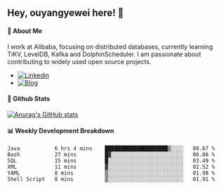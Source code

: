 ## Hey, ouyangyewei here! :wave:

#### :rocket: About Me
I work at Alibaba, focusing on distributed databases, currently learning TiKV, LevelDB, Kafka and DolphinScheduler. I am passionate about contributing to widely used open source projects.

- [![Linkedin](https://img.shields.io/badge/LinkedIn-ouyangyewei-blue)](https://www.linkedin.com/in/ouyangyewei/)
- [![Blog](https://img.shields.io/badge/Blog-yeweiouyang-orange)](https://blog.csdn.net/yeweiouyang)

#### :star2: Github Stats
[![Anurag's GitHub stats](https://github-readme-stats.vercel.app/api?username=ouyangyewei&show_icons=true&cache_seconds=3600&theme=tokyonight)](https://github.com/anuraghazra/github-readme-stats)

#### :bar_chart: Weekly Development Breakdown
<!--START_SECTION:waka-->

```text
Java           6 hrs 4 mins    ████████████████████▒░░░░   80.67 %
Bash           27 mins         █▓░░░░░░░░░░░░░░░░░░░░░░░   06.06 %
SQL            15 mins         █░░░░░░░░░░░░░░░░░░░░░░░░   03.49 %
XML            11 mins         ▓░░░░░░░░░░░░░░░░░░░░░░░░   02.52 %
YAML           8 mins          ▒░░░░░░░░░░░░░░░░░░░░░░░░   01.98 %
Shell Script   8 mins          ▒░░░░░░░░░░░░░░░░░░░░░░░░   01.91 %
```

<!--END_SECTION:waka-->
